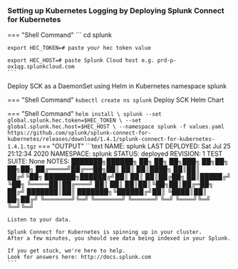 ### Setting up Kubernetes Logging by Deploying Splunk Connect for Kubernetes

=== "Shell Command"
    ```
    cd splunk
            
    export HEC_TOKEN=# paste your hec token value
            
    export HEC_HOST=# paste Splunk Cloud host e.g. prd-p-ox1qg.splunkcloud.com
    ```
Deploy SCK as a DaemonSet using Helm in Kubernetes namespace splunk

=== "Shell Command"
    ```
    kubectl create ns splunk
    ```
Deploy SCK Helm Chart

=== "Shell Command"
    ```
    helm install \
    splunk --set global.splunk.hec.token=$HEC_TOKEN \
    --set global.splunk.hec.host=$HEC_HOST \
    --namespace splunk -f values.yaml https://github.com/splunk/splunk-connect-for-kubernetes/releases/download/1.4.1/splunk-connect-for-kubernetes-1.4.1.tgz
    ```
=== "OUTPUT"
    ```text
    NAME: splunk
    LAST DEPLOYED: Sat Jul 25 21:12:34 2020
    NAMESPACE: splunk
    STATUS: deployed
    REVISION: 1
    TEST SUITE: None
    NOTES:
    ███████╗██████╗ ██╗     ██╗   ██╗███╗   ██╗██╗  ██╗██╗
    ██╔════╝██╔══██╗██║     ██║   ██║████╗  ██║██║ ██╔╝╚██╗
    ███████╗██████╔╝██║     ██║   ██║██╔██╗ ██║█████╔╝  ╚██╗
    ╚════██║██╔═══╝ ██║     ██║   ██║██║╚██╗██║██╔═██╗  ██╔╝
    ███████║██║     ███████╗╚██████╔╝██║ ╚████║██║  ██╗██╔╝
    ╚══════╝╚═╝     ╚══════╝ ╚═════╝ ╚═╝  ╚═══╝╚═╝  ╚═╝╚═╝

    Listen to your data.

    Splunk Connect for Kubernetes is spinning up in your cluster.
    After a few minutes, you should see data being indexed in your Splunk.

    If you get stuck, we're here to help.
    Look for answers here: http://docs.splunk.com
    ```    
